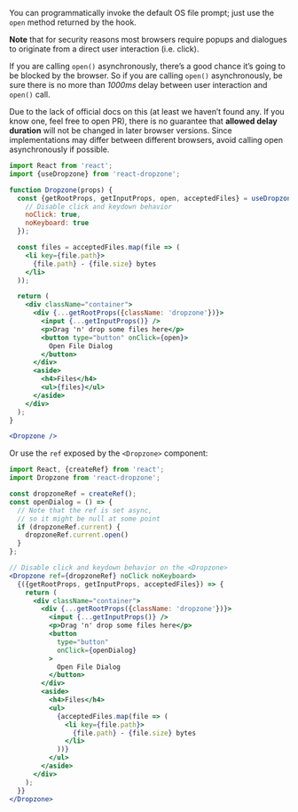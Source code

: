 You can programmatically invoke the default OS file prompt; just use the `open` method returned by the hook.

**Note** that for security reasons most browsers require popups and dialogues to originate from a direct user interaction (i.e. click).

If you are calling `open()` asynchronously, there’s a good chance it’s going to be blocked by the browser. So if you are calling `open()` asynchronously, be sure there is no more than *1000ms* delay between user interaction and `open()` call.

Due to the lack of official docs on this (at least we haven’t found any. If you know one, feel free to open PR), there is no guarantee that **allowed delay duration** will not be changed in later browser versions. Since implementations may differ between different browsers, avoid calling open asynchronously if possible.

```jsx harmony
import React from 'react';
import {useDropzone} from 'react-dropzone';

function Dropzone(props) {
  const {getRootProps, getInputProps, open, acceptedFiles} = useDropzone({
    // Disable click and keydown behavior
    noClick: true,
    noKeyboard: true
  });

  const files = acceptedFiles.map(file => (
    <li key={file.path}>
      {file.path} - {file.size} bytes
    </li>
  ));

  return (
    <div className="container">
      <div {...getRootProps({className: 'dropzone'})}>
        <input {...getInputProps()} />
        <p>Drag 'n' drop some files here</p>
        <button type="button" onClick={open}>
          Open File Dialog
        </button>
      </div>
      <aside>
        <h4>Files</h4>
        <ul>{files}</ul>
      </aside>
    </div>
  );
}

<Dropzone />
```

Or use the `ref` exposed by the `<Dropzone>` component:

```jsx harmony
import React, {createRef} from 'react';
import Dropzone from 'react-dropzone';

const dropzoneRef = createRef();
const openDialog = () => {
  // Note that the ref is set async,
  // so it might be null at some point 
  if (dropzoneRef.current) {
    dropzoneRef.current.open()
  }
};

// Disable click and keydown behavior on the <Dropzone>
<Dropzone ref={dropzoneRef} noClick noKeyboard>
  {({getRootProps, getInputProps, acceptedFiles}) => {
    return (
      <div className="container">
        <div {...getRootProps({className: 'dropzone'})}>
          <input {...getInputProps()} />
          <p>Drag 'n' drop some files here</p>
          <button
            type="button"
            onClick={openDialog}
          >
            Open File Dialog
          </button>
        </div>
        <aside>
          <h4>Files</h4>
          <ul>
            {acceptedFiles.map(file => (
              <li key={file.path}>
                {file.path} - {file.size} bytes
              </li>
            ))}
          </ul>
        </aside>
      </div>
    );
  }}
</Dropzone>
```
